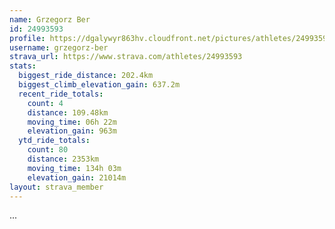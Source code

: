```yaml
---
name: Grzegorz Ber
id: 24993593
profile: https://dgalywyr863hv.cloudfront.net/pictures/athletes/24993593/7453165/11/large.jpg
username: grzegorz-ber
strava_url: https://www.strava.com/athletes/24993593
stats:
  biggest_ride_distance: 202.4km
  biggest_climb_elevation_gain: 637.2m
  recent_ride_totals:
    count: 4
    distance: 109.48km
    moving_time: 06h 22m
    elevation_gain: 963m
  ytd_ride_totals:
    count: 80
    distance: 2353km
    moving_time: 134h 03m
    elevation_gain: 21014m
layout: strava_member
--- 
```

...
